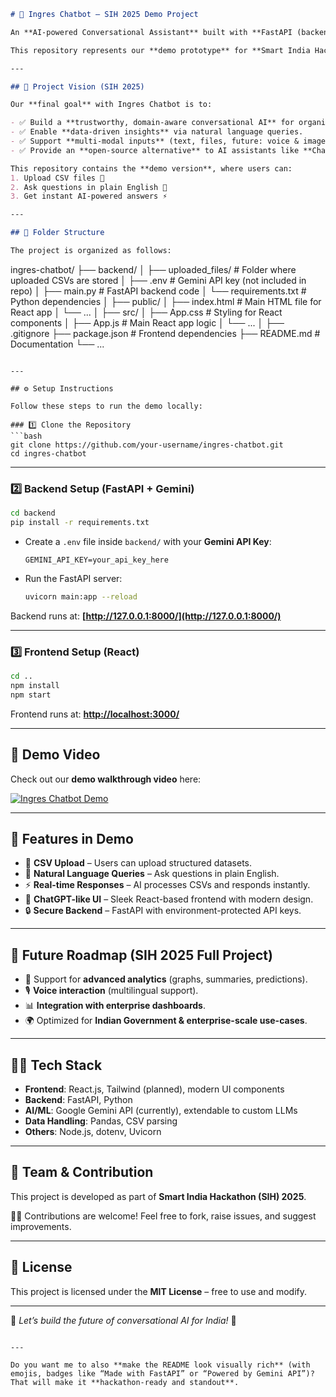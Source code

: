
```markdown
# 🚀 Ingres Chatbot – SIH 2025 Demo Project

An **AI-powered Conversational Assistant** built with **FastAPI (backend)** and **React (frontend)**, designed to provide a **ChatGPT/Gemini-like experience** for interacting with structured data (CSV files) in real-time.  

This repository represents our **demo prototype** for **Smart India Hackathon (SIH) 2025** – showcasing how users can upload datasets, query them naturally, and receive instant AI-driven insights.  

---

## 🎯 Project Vision (SIH 2025)

Our **final goal** with Ingres Chatbot is to:  

- ✅ Build a **trustworthy, domain-aware conversational AI** for organizations.  
- ✅ Enable **data-driven insights** via natural language queries.  
- ✅ Support **multi-modal inputs** (text, files, future: voice & image).  
- ✅ Provide an **open-source alternative** to AI assistants like **ChatGPT/Gemini**, customized for Indian innovation use-cases.  

This repository contains the **demo version**, where users can:  
1. Upload CSV files 📂  
2. Ask questions in plain English 💬  
3. Get instant AI-powered answers ⚡  

---

## 📂 Folder Structure

The project is organized as follows:

```

ingres-chatbot/
├── backend/
│   ├── uploaded\_files/    # Folder where uploaded CSVs are stored
│   ├── .env               # Gemini API key (not included in repo)
│   ├── main.py            # FastAPI backend code
│   └── requirements.txt   # Python dependencies
│
├── public/
│   ├── index.html         # Main HTML file for React app
│   └── ...
│
├── src/
│   ├── App.css            # Styling for React components
│   ├── App.js             # Main React app logic
│   └── ...
│
├── .gitignore
├── package.json           # Frontend dependencies
├── README.md              # Documentation
└── ...

````

---

## ⚙️ Setup Instructions

Follow these steps to run the demo locally:

### 1️⃣ Clone the Repository
```bash
git clone https://github.com/your-username/ingres-chatbot.git
cd ingres-chatbot
````

---

### 2️⃣ Backend Setup (FastAPI + Gemini)

```bash
cd backend
pip install -r requirements.txt
```

* Create a `.env` file inside `backend/` with your **Gemini API Key**:

  ```
  GEMINI_API_KEY=your_api_key_here
  ```

* Run the FastAPI server:

  ```bash
  uvicorn main:app --reload
  ```

Backend runs at: **[http://127.0.0.1:8000/](http://127.0.0.1:8000/)**

---

### 3️⃣ Frontend Setup (React)

```bash
cd ..
npm install
npm start
```

Frontend runs at: **[http://localhost:3000/](http://localhost:3000/)**

---

## 🎥 Demo Video

Check out our **demo walkthrough video** here:

[![Ingres Chatbot Demo](https://img.youtube.com/vi/YOUR_VIDEO_ID/0.jpg)](https://www.youtube.com/watch?v=YOUR_VIDEO_ID)

---

## 🚀 Features in Demo

* 📂 **CSV Upload** – Users can upload structured datasets.
* 💬 **Natural Language Queries** – Ask questions in plain English.
* ⚡ **Real-time Responses** – AI processes CSVs and responds instantly.
* 🎨 **ChatGPT-like UI** – Sleek React-based frontend with modern design.
* 🔒 **Secure Backend** – FastAPI with environment-protected API keys.

---

## 🔮 Future Roadmap (SIH 2025 Full Project)

* 🧠 Support for **advanced analytics** (graphs, summaries, predictions).
* 🎙️ **Voice interaction** (multilingual support).
* 📊 **Integration with enterprise dashboards**.
* 🌍 Optimized for **Indian Government & enterprise-scale use-cases**.

---

## 👨‍💻 Tech Stack

* **Frontend**: React.js, Tailwind (planned), modern UI components
* **Backend**: FastAPI, Python
* **AI/ML**: Google Gemini API (currently), extendable to custom LLMs
* **Data Handling**: Pandas, CSV parsing
* **Others**: Node.js, dotenv, Uvicorn

---

## 🤝 Team & Contribution

This project is developed as part of **Smart India Hackathon (SIH) 2025**.

👨‍💻 Contributions are welcome! Feel free to fork, raise issues, and suggest improvements.

---

## 📜 License

This project is licensed under the **MIT License** – free to use and modify.

---

🌟 *Let’s build the future of conversational AI for India!* 🌟

```

---

Do you want me to also **make the README look visually rich** (with emojis, badges like “Made with FastAPI” or “Powered by Gemini API”)? That will make it **hackathon-ready and standout**.
```
